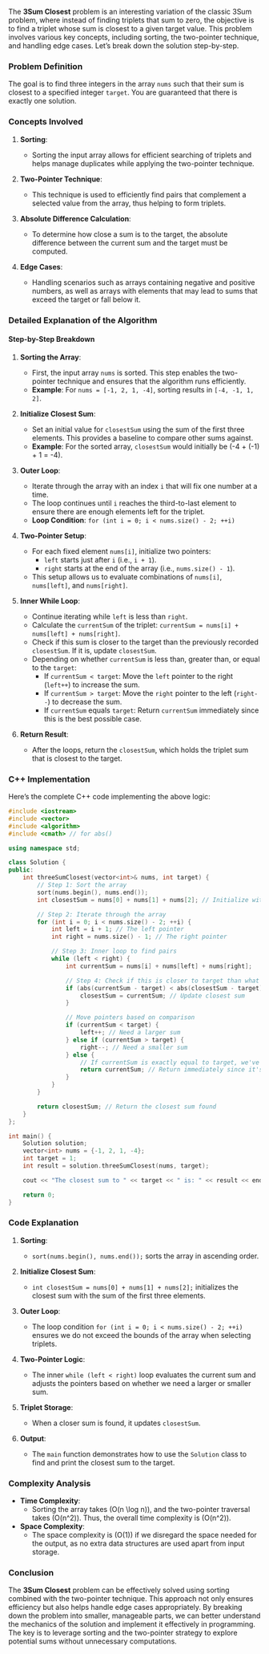 The **3Sum Closest** problem is an interesting variation of the classic 3Sum problem, where instead of finding triplets that sum to zero, the objective is to find a triplet whose sum is closest to a given target value. This problem involves various key concepts, including sorting, the two-pointer technique, and handling edge cases. Let’s break down the solution step-by-step.

### Problem Definition

The goal is to find three integers in the array `nums` such that their sum is closest to a specified integer `target`. You are guaranteed that there is exactly one solution.

### Concepts Involved

1. **Sorting**:

   - Sorting the input array allows for efficient searching of triplets and helps manage duplicates while applying the two-pointer technique.

2. **Two-Pointer Technique**:

   - This technique is used to efficiently find pairs that complement a selected value from the array, thus helping to form triplets.

3. **Absolute Difference Calculation**:

   - To determine how close a sum is to the target, the absolute difference between the current sum and the target must be computed.

4. **Edge Cases**:
   - Handling scenarios such as arrays containing negative and positive numbers, as well as arrays with elements that may lead to sums that exceed the target or fall below it.

### Detailed Explanation of the Algorithm

#### Step-by-Step Breakdown

1. **Sorting the Array**:

   - First, the input array `nums` is sorted. This step enables the two-pointer technique and ensures that the algorithm runs efficiently.
   - **Example**: For `nums = [-1, 2, 1, -4]`, sorting results in `[-4, -1, 1, 2]`.

2. **Initialize Closest Sum**:

   - Set an initial value for `closestSum` using the sum of the first three elements. This provides a baseline to compare other sums against.
   - **Example**: For the sorted array, `closestSum` would initially be \(-4 + (-1) + 1 = -4\).

3. **Outer Loop**:

   - Iterate through the array with an index `i` that will fix one number at a time.
   - The loop continues until `i` reaches the third-to-last element to ensure there are enough elements left for the triplet.
   - **Loop Condition**: `for (int i = 0; i < nums.size() - 2; ++i)`

4. **Two-Pointer Setup**:

   - For each fixed element `nums[i]`, initialize two pointers:
     - `left` starts just after `i` (i.e., `i + 1`).
     - `right` starts at the end of the array (i.e., `nums.size() - 1`).
   - This setup allows us to evaluate combinations of `nums[i]`, `nums[left]`, and `nums[right]`.

5. **Inner While Loop**:

   - Continue iterating while `left` is less than `right`.
   - Calculate the `currentSum` of the triplet: `currentSum = nums[i] + nums[left] + nums[right]`.
   - Check if this sum is closer to the target than the previously recorded `closestSum`. If it is, update `closestSum`.
   - Depending on whether `currentSum` is less than, greater than, or equal to the `target`:
     - If `currentSum < target`: Move the `left` pointer to the right (`left++`) to increase the sum.
     - If `currentSum > target`: Move the `right` pointer to the left (`right--`) to decrease the sum.
     - If `currentSum` equals `target`: Return `currentSum` immediately since this is the best possible case.

6. **Return Result**:
   - After the loops, return the `closestSum`, which holds the triplet sum that is closest to the target.

### C++ Implementation

Here’s the complete C++ code implementing the above logic:

```cpp
#include <iostream>
#include <vector>
#include <algorithm>
#include <cmath> // for abs()

using namespace std;

class Solution {
public:
    int threeSumClosest(vector<int>& nums, int target) {
        // Step 1: Sort the array
        sort(nums.begin(), nums.end());
        int closestSum = nums[0] + nums[1] + nums[2]; // Initialize with the first three elements' sum

        // Step 2: Iterate through the array
        for (int i = 0; i < nums.size() - 2; ++i) {
            int left = i + 1; // The left pointer
            int right = nums.size() - 1; // The right pointer

            // Step 3: Inner loop to find pairs
            while (left < right) {
                int currentSum = nums[i] + nums[left] + nums[right];

                // Step 4: Check if this is closer to target than what we have found so far
                if (abs(currentSum - target) < abs(closestSum - target)) {
                    closestSum = currentSum; // Update closest sum
                }

                // Move pointers based on comparison
                if (currentSum < target) {
                    left++; // Need a larger sum
                } else if (currentSum > target) {
                    right--; // Need a smaller sum
                } else {
                    // If currentSum is exactly equal to target, we've found the best case
                    return currentSum; // Return immediately since it's the best case
                }
            }
        }

        return closestSum; // Return the closest sum found
    }
};

int main() {
    Solution solution;
    vector<int> nums = {-1, 2, 1, -4};
    int target = 1;
    int result = solution.threeSumClosest(nums, target);

    cout << "The closest sum to " << target << " is: " << result << endl;

    return 0;
}
```

### Code Explanation

1. **Sorting**:

   - `sort(nums.begin(), nums.end());` sorts the array in ascending order.

2. **Initialize Closest Sum**:

   - `int closestSum = nums[0] + nums[1] + nums[2];` initializes the closest sum with the sum of the first three elements.

3. **Outer Loop**:

   - The loop condition `for (int i = 0; i < nums.size() - 2; ++i)` ensures we do not exceed the bounds of the array when selecting triplets.

4. **Two-Pointer Logic**:

   - The inner `while (left < right)` loop evaluates the current sum and adjusts the pointers based on whether we need a larger or smaller sum.

5. **Triplet Storage**:

   - When a closer sum is found, it updates `closestSum`.

6. **Output**:
   - The `main` function demonstrates how to use the `Solution` class to find and print the closest sum to the target.

### Complexity Analysis

- **Time Complexity**:
  - Sorting the array takes \(O(n \log n)\), and the two-pointer traversal takes \(O(n^2)\). Thus, the overall time complexity is \(O(n^2)\).
- **Space Complexity**:
  - The space complexity is \(O(1)\) if we disregard the space needed for the output, as no extra data structures are used apart from input storage.

### Conclusion

The **3Sum Closest** problem can be effectively solved using sorting combined with the two-pointer technique. This approach not only ensures efficiency but also helps handle edge cases appropriately. By breaking down the problem into smaller, manageable parts, we can better understand the mechanics of the solution and implement it effectively in programming. The key is to leverage sorting and the two-pointer strategy to explore potential sums without unnecessary computations.
